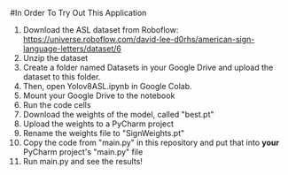 #In Order To Try Out This Application

1. Download the ASL dataset from Roboflow: https://universe.roboflow.com/david-lee-d0rhs/american-sign-language-letters/dataset/6
2. Unzip the dataset
3. Create a folder named Datasets in your Google Drive and upload the dataset to this folder.
4. Then, open Yolov8ASL.ipynb in Google Colab.
5. Mount your Google Drive to the notebook
6. Run the code cells
7. Download the weights of the model, called "best.pt"
8. Upload the weights to a PyCharm project
9. Rename the weights file to "SignWeights.pt"
10. Copy the code from "main.py" in this repository and put that into **your** PyCharm project's "main.py" file
11. Run main.py and see the results!



